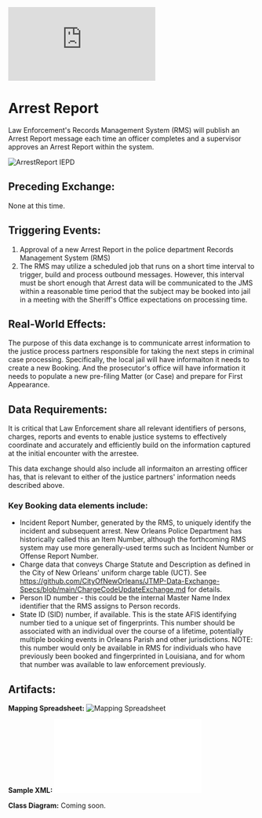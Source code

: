 ![Return to the JTMP landing page](https://github.com/CityOfNewOrleans/JTMP-Data-Exchange-Specs/blob/main/HomePage.md)

# Arrest Report

Law Enforcement's Records Management System (RMS) will publish an Arrest Report message each time an officer completes and a supervisor approves an Arrest Report within the system.

![ArrestReport IEPD]([schemas/ArrestReport_iepd](https://github.com/CityOfNewOrleans/JTMP-Data-Exchange-Specs/tree/main/schemas/ArrestReport_iepd/api))

## Preceding Exchange: 

None at this time. 

## Triggering Events:

1. Approval of a new Arrest Report in the police department Records Management System (RMS)
2. The RMS may utilize a scheduled job that runs on a short time interval to trigger, build and process outbound messages. However, this interval must be short enough that Arrest data will be communicated to the JMS within a reasonable time period that the subject may be booked into jail in a meeting with the Sheriff's Office expectations on processing time. 

## Real-World Effects: 

The purpose of this data exchange is to communicate arrest information to the justice process partners responsible for taking the next steps in criminal case processing. Specifically, the local jail will have informaiton it needs to create a new Booking. And the prosecutor's office will have information it needs to populate a new pre-filing Matter (or Case) and prepare for First Appearance. 

## Data Requirements:
It is critical that Law Enforcement share all relevant identifiers of persons, charges, reports and events to enable justice systems to effectively coordinate and accurately and efficiently build on the information captured at the initial encounter with the arrestee. 

This data exchange should also include all informaiton an arresting officer has, that is relevant to either of the justice partners' information needs described above. 

### Key Booking data elements include:
- Incident Report Number, generated by the RMS, to uniquely identify the incident and subsequent arrest. New Orleans Police Department has historically called this an Item Number, although the forthcoming RMS system may use more generally-used terms such as Incident Number or Offense Report Number. 
- Charge data that conveys Charge Statute and Description as defined in the City of New Orleans' uniform charge table (UCT). See https://github.com/CityOfNewOrleans/JTMP-Data-Exchange-Specs/blob/main/ChargeCodeUpdateExchange.md for details.
- Person ID number - this could be the internal Master Name Index identifier that the RMS assigns to Person records. 
- State ID (SID) number, if available. This is the state AFIS identifying number tied to a unique set of fingerprints. This number should be associated with an individual over the course of a lifetime, potentially multiple booking events in Orleans Parish and other jurisdictions. NOTE: this number would only be available in RMS for individuals who have previously been booked and fingerprinted in Louisiana, and for whom that number was available to law enforcement previously. 

## Artifacts:

**Mapping Spreadsheet:**
![Mapping Spreadsheet]([schemas/ArrestReport_iepd/artifacts/Booking_MappingSpreadsheet.xlsx](https://github.com/CityOfNewOrleans/JTMP-Data-Exchange-Specs/tree/main/schemas/ArrestReport_iepd/artifacts))

**Sample XML:**
![Sample XML File](schemas/ArrestReport_iepd/examples/Annotated_Booking_Release.xml)

**Class Diagram:**
Coming soon. 
